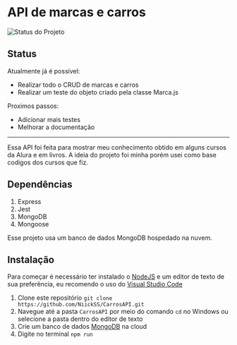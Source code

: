 # API de marcas e carros

![Status do Projeto](https://img.shields.io/badge/Status-Em%20Andamento-yellow)

## Status

Atualmente já é possível:
- Realizar todo o CRUD de marcas e carros
- Realizar um teste do objeto criado pela classe Marca.js

Proximos passos:
- Adicionar mais testes
- Melhorar a documentação

---

Essa API foi feita para mostrar meu conhecimento obtido em alguns cursos da Alura e em livros. A ideia do projeto foi minha porém usei como base codigos dos cursos que fiz.

## Dependências
1. Express
2. Jest
3. MongoDB
4. Mongoose

Esse projeto usa um banco de dados MongoDB hospedado na nuvem.

## Instalação

Para começar é necessário ter instalado o [NodeJS](https://nodejs.org/en/download/current) e um editor de texto de sua preferência, eu recomendo o uso do [Visual Studio Code](https://code.visualstudio.com/download)

1. Clone este repositório `git clone https://github.com/NiickSS/CarrosAPI.git`
2. Navegue até a pasta `CarrosAPI` por meio do comando `cd` no Windows ou selecione a pasta dentro do editor de texto
3. Crie um banco de dados [MongoDB](https://www.mongodb.com/cloud/atlas/register?utm_content=rlsapostreg&utm_source=google&utm_campaign=search_gs_pl_evergreen_atlas_general_retarget-brand-postreg_gic-null_amers-all_ps-all_desktop_eng_lead&utm_term=&utm_medium=cpc_paid_search&utm_ad=&utm_ad_campaign_id=14412646452&adgroup=131761126052&cq_cmp=14412646452&gad_source=1&gclid=CjwKCAiA-vOsBhAAEiwAIWR0TdSF6nXJLY8s44x4RnBnfsbYl3L_cYMSkMw4H2ucVwN1epkIS8AhjhoCMEoQAvD_BwE) na cloud
4. Digite no terminal `npm run`